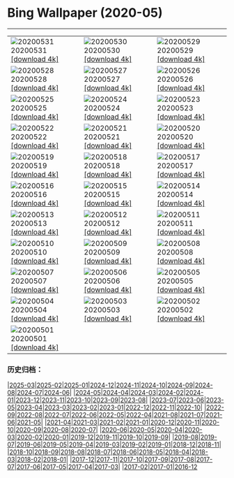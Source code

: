 # Bing Wallpaper (2020-05)
**************

<table><tr><td><img class="wallpaper" src="https://www.bing.com/th?id=OHR.GreatReefDay_ZH-CN1185297376_1920x1080.jpg" alt="20200531"> 20200531 <a class="wallpaper_link" href="https://www.bing.com/th?id=OHR.GreatReefDay_ZH-CN1185297376_UHD.jpg">[download 4k]</a></td><td><img class="wallpaper" src="https://www.bing.com/th?id=OHR.WolfPup_ZH-CN1074513906_1920x1080.jpg" alt="20200530"> 20200530 <a class="wallpaper_link" href="https://www.bing.com/th?id=OHR.WolfPup_ZH-CN1074513906_UHD.jpg">[download 4k]</a></td><td><img class="wallpaper" src="https://www.bing.com/th?id=OHR.SantaCruzRiver_ZH-CN0935957996_1920x1080.jpg" alt="20200529"> 20200529 <a class="wallpaper_link" href="https://www.bing.com/th?id=OHR.SantaCruzRiver_ZH-CN0935957996_UHD.jpg">[download 4k]</a></td></tr><tr><td><img class="wallpaper" src="https://www.bing.com/th?id=OHR.MarleyBeach_ZH-CN0404372814_1920x1080.jpg" alt="20200528"> 20200528 <a class="wallpaper_link" href="https://www.bing.com/th?id=OHR.MarleyBeach_ZH-CN0404372814_UHD.jpg">[download 4k]</a></td><td><img class="wallpaper" src="https://www.bing.com/th?id=OHR.OldManWhiskers_ZH-CN9321160932_1920x1080.jpg" alt="20200527"> 20200527 <a class="wallpaper_link" href="https://www.bing.com/th?id=OHR.OldManWhiskers_ZH-CN9321160932_UHD.jpg">[download 4k]</a></td><td><img class="wallpaper" src="https://www.bing.com/th?id=OHR.EvergladesShowers_ZH-CN9209435866_1920x1080.jpg" alt="20200526"> 20200526 <a class="wallpaper_link" href="https://www.bing.com/th?id=OHR.EvergladesShowers_ZH-CN9209435866_UHD.jpg">[download 4k]</a></td></tr><tr><td><img class="wallpaper" src="https://www.bing.com/th?id=OHR.CheetahCubs_ZH-CN8863575385_1920x1080.jpg" alt="20200525"> 20200525 <a class="wallpaper_link" href="https://www.bing.com/th?id=OHR.CheetahCubs_ZH-CN8863575385_UHD.jpg">[download 4k]</a></td><td><img class="wallpaper" src="https://www.bing.com/th?id=OHR.TulipFieldsDE_ZH-CN8685077552_1920x1080.jpg" alt="20200524"> 20200524 <a class="wallpaper_link" href="https://www.bing.com/th?id=OHR.TulipFieldsDE_ZH-CN8685077552_UHD.jpg">[download 4k]</a></td><td><img class="wallpaper" src="https://www.bing.com/th?id=OHR.GreenanMaze_ZH-CN7987019078_1920x1080.jpg" alt="20200523"> 20200523 <a class="wallpaper_link" href="https://www.bing.com/th?id=OHR.GreenanMaze_ZH-CN7987019078_UHD.jpg">[download 4k]</a></td></tr><tr><td><img class="wallpaper" src="https://www.bing.com/th?id=OHR.SunSalutation_ZH-CN7833986255_1920x1080.jpg" alt="20200522"> 20200522 <a class="wallpaper_link" href="https://www.bing.com/th?id=OHR.SunSalutation_ZH-CN7833986255_UHD.jpg">[download 4k]</a></td><td><img class="wallpaper" src="https://www.bing.com/th?id=OHR.ReichenbachFalls_ZH-CN7578535270_1920x1080.jpg" alt="20200521"> 20200521 <a class="wallpaper_link" href="https://www.bing.com/th?id=OHR.ReichenbachFalls_ZH-CN7578535270_UHD.jpg">[download 4k]</a></td><td><img class="wallpaper" src="https://www.bing.com/th?id=OHR.PoppyDeer_ZH-CN8317016056_1920x1080.jpg" alt="20200520"> 20200520 <a class="wallpaper_link" href="https://www.bing.com/th?id=OHR.PoppyDeer_ZH-CN8317016056_UHD.jpg">[download 4k]</a></td></tr><tr><td><img class="wallpaper" src="https://www.bing.com/th?id=OHR.LavenderBee_ZH-CN0499654521_1920x1080.jpg" alt="20200519"> 20200519 <a class="wallpaper_link" href="https://www.bing.com/th?id=OHR.LavenderBee_ZH-CN0499654521_UHD.jpg">[download 4k]</a></td><td><img class="wallpaper" src="https://www.bing.com/th?id=OHR.RoaringFork_ZH-CN0315142196_1920x1080.jpg" alt="20200518"> 20200518 <a class="wallpaper_link" href="https://www.bing.com/th?id=OHR.RoaringFork_ZH-CN0315142196_UHD.jpg">[download 4k]</a></td><td><img class="wallpaper" src="https://www.bing.com/th?id=OHR.ElephantHerd_ZH-CN0652209931_1920x1080.jpg" alt="20200517"> 20200517 <a class="wallpaper_link" href="https://www.bing.com/th?id=OHR.ElephantHerd_ZH-CN0652209931_UHD.jpg">[download 4k]</a></td></tr><tr><td><img class="wallpaper" src="https://www.bing.com/th?id=OHR.LofotenIslands_ZH-CN0114482586_1920x1080.jpg" alt="20200516"> 20200516 <a class="wallpaper_link" href="https://www.bing.com/th?id=OHR.LofotenIslands_ZH-CN0114482586_UHD.jpg">[download 4k]</a></td><td><img class="wallpaper" src="https://www.bing.com/th?id=OHR.LacMidi_ZH-CN9682566554_1920x1080.jpg" alt="20200515"> 20200515 <a class="wallpaper_link" href="https://www.bing.com/th?id=OHR.LacMidi_ZH-CN9682566554_UHD.jpg">[download 4k]</a></td><td><img class="wallpaper" src="https://www.bing.com/th?id=OHR.NorthRimOpens_ZH-CN9513300299_1920x1080.jpg" alt="20200514"> 20200514 <a class="wallpaper_link" href="https://www.bing.com/th?id=OHR.NorthRimOpens_ZH-CN9513300299_UHD.jpg">[download 4k]</a></td></tr><tr><td><img class="wallpaper" src="https://www.bing.com/th?id=OHR.BaliRiceHarvest_ZH-CN9267319542_1920x1080.jpg" alt="20200513"> 20200513 <a class="wallpaper_link" href="https://www.bing.com/th?id=OHR.BaliRiceHarvest_ZH-CN9267319542_UHD.jpg">[download 4k]</a></td><td><img class="wallpaper" src="https://www.bing.com/th?id=OHR.MooseWatching_ZH-CN9115714564_1920x1080.jpg" alt="20200512"> 20200512 <a class="wallpaper_link" href="https://www.bing.com/th?id=OHR.MooseWatching_ZH-CN9115714564_UHD.jpg">[download 4k]</a></td><td><img class="wallpaper" src="https://www.bing.com/th?id=OHR.SeagullsChat_ZH-CN8973709588_1920x1080.jpg" alt="20200511"> 20200511 <a class="wallpaper_link" href="https://www.bing.com/th?id=OHR.SeagullsChat_ZH-CN8973709588_UHD.jpg">[download 4k]</a></td></tr><tr><td><img class="wallpaper" src="https://www.bing.com/th?id=OHR.OldPatriarchTree_ZH-CN8818146190_1920x1080.jpg" alt="20200510"> 20200510 <a class="wallpaper_link" href="https://www.bing.com/th?id=OHR.OldPatriarchTree_ZH-CN8818146190_UHD.jpg">[download 4k]</a></td><td><img class="wallpaper" src="https://www.bing.com/th?id=OHR.ZebraMom_ZH-CN8693599520_1920x1080.jpg" alt="20200509"> 20200509 <a class="wallpaper_link" href="https://www.bing.com/th?id=OHR.ZebraMom_ZH-CN8693599520_UHD.jpg">[download 4k]</a></td><td><img class="wallpaper" src="https://www.bing.com/th?id=OHR.BarnOwlMigration_ZH-CN8579914070_1920x1080.jpg" alt="20200508"> 20200508 <a class="wallpaper_link" href="https://www.bing.com/th?id=OHR.BarnOwlMigration_ZH-CN8579914070_UHD.jpg">[download 4k]</a></td></tr><tr><td><img class="wallpaper" src="https://www.bing.com/th?id=OHR.AdelaideVineyard_ZH-CN8408417885_1920x1080.jpg" alt="20200507"> 20200507 <a class="wallpaper_link" href="https://www.bing.com/th?id=OHR.AdelaideVineyard_ZH-CN8408417885_UHD.jpg">[download 4k]</a></td><td><img class="wallpaper" src="https://www.bing.com/th?id=OHR.WildflowerWeek_ZH-CN4593499387_1920x1080.jpg" alt="20200506"> 20200506 <a class="wallpaper_link" href="https://www.bing.com/th?id=OHR.WildflowerWeek_ZH-CN4593499387_UHD.jpg">[download 4k]</a></td><td><img class="wallpaper" src="https://www.bing.com/th?id=OHR.SiegeofCusco_ZH-CN9108219313_1920x1080.jpg" alt="20200505"> 20200505 <a class="wallpaper_link" href="https://www.bing.com/th?id=OHR.SiegeofCusco_ZH-CN9108219313_UHD.jpg">[download 4k]</a></td></tr><tr><td><img class="wallpaper" src="https://www.bing.com/th?id=OHR.CordovanCourts_ZH-CN8989880218_1920x1080.jpg" alt="20200504"> 20200504 <a class="wallpaper_link" href="https://www.bing.com/th?id=OHR.CordovanCourts_ZH-CN8989880218_UHD.jpg">[download 4k]</a></td><td><img class="wallpaper" src="https://www.bing.com/th?id=OHR.LastJedi_ZH-CN8789881870_1920x1080.jpg" alt="20200503"> 20200503 <a class="wallpaper_link" href="https://www.bing.com/th?id=OHR.LastJedi_ZH-CN8789881870_UHD.jpg">[download 4k]</a></td><td><img class="wallpaper" src="https://www.bing.com/th?id=OHR.LaughingOwl_ZH-CN8548558025_1920x1080.jpg" alt="20200502"> 20200502 <a class="wallpaper_link" href="https://www.bing.com/th?id=OHR.LaughingOwl_ZH-CN8548558025_UHD.jpg">[download 4k]</a></td></tr><tr><td><img class="wallpaper" src="https://www.bing.com/th?id=OHR.KasbahRoses_ZH-CN8429310380_1920x1080.jpg" alt="20200501"> 20200501 <a class="wallpaper_link" href="https://www.bing.com/th?id=OHR.KasbahRoses_ZH-CN8429310380_UHD.jpg">[download 4k]</a></td><td></td><td></td></tr></table>

### 历史归档：

|[2025-03](/../2025-03/2025-03.md)|[2025-02](/../2025-02/2025-02.md)|[2025-01](/../2025-01/2025-01.md)|[2024-12](/../2024-12/2024-12.md)|[2024-11](/../2024-11/2024-11.md)|[2024-10](/../2024-10/2024-10.md)|[2024-09](/../2024-09/2024-09.md)|[2024-08](/../2024-08/2024-08.md)|[2024-07](/../2024-07/2024-07.md)|[2024-06](/../2024-06/2024-06.md)|
|[2024-05](/../2024-05/2024-05.md)|[2024-04](/../2024-04/2024-04.md)|[2024-03](/../2024-03/2024-03.md)|[2024-02](/../2024-02/2024-02.md)|[2024-01](/../2024-01/2024-01.md)|[2023-12](/../2023-12/2023-12.md)|[2023-11](/../2023-11/2023-11.md)|[2023-10](/../2023-10/2023-10.md)|[2023-09](/../2023-09/2023-09.md)|[2023-08](/../2023-08/2023-08.md)|
|[2023-07](/../2023-07/2023-07.md)|[2023-06](/../2023-06/2023-06.md)|[2023-05](/../2023-05/2023-05.md)|[2023-04](/../2023-04/2023-04.md)|[2023-03](/../2023-03/2023-03.md)|[2023-02](/../2023-02/2023-02.md)|[2023-01](/../2023-01/2023-01.md)|[2022-12](/../2022-12/2022-12.md)|[2022-11](/../2022-11/2022-11.md)|[2022-10](/../2022-10/2022-10.md)|
|[2022-09](/../2022-09/2022-09.md)|[2022-08](/../2022-08/2022-08.md)|[2022-07](/../2022-07/2022-07.md)|[2022-06](/../2022-06/2022-06.md)|[2022-05](/../2022-05/2022-05.md)|[2022-04](/../2022-04/2022-04.md)|[2021-08](/../2021-08/2021-08.md)|[2021-07](/../2021-07/2021-07.md)|[2021-06](/../2021-06/2021-06.md)|[2021-05](/../2021-05/2021-05.md)|
|[2021-04](/../2021-04/2021-04.md)|[2021-03](/../2021-03/2021-03.md)|[2021-02](/../2021-02/2021-02.md)|[2021-01](/../2021-01/2021-01.md)|[2020-12](/../2020-12/2020-12.md)|[2020-11](/../2020-11/2020-11.md)|[2020-10](/../2020-10/2020-10.md)|[2020-09](/../2020-09/2020-09.md)|[2020-08](/../2020-08/2020-08.md)|[2020-07](/../2020-07/2020-07.md)|
|[2020-06](/../2020-06/2020-06.md)|[2020-05](/2020-05.md)|[2020-04](/../2020-04/2020-04.md)|[2020-03](/../2020-03/2020-03.md)|[2020-02](/../2020-02/2020-02.md)|[2020-01](/../2020-01/2020-01.md)|[2019-12](/../2019-12/2019-12.md)|[2019-11](/../2019-11/2019-11.md)|[2019-10](/../2019-10/2019-10.md)|[2019-09](/../2019-09/2019-09.md)|
|[2019-08](/../2019-08/2019-08.md)|[2019-07](/../2019-07/2019-07.md)|[2019-06](/../2019-06/2019-06.md)|[2019-05](/../2019-05/2019-05.md)|[2019-04](/../2019-04/2019-04.md)|[2019-03](/../2019-03/2019-03.md)|[2019-02](/../2019-02/2019-02.md)|[2019-01](/../2019-01/2019-01.md)|[2018-12](/../2018-12/2018-12.md)|[2018-11](/../2018-11/2018-11.md)|
|[2018-10](/../2018-10/2018-10.md)|[2018-09](/../2018-09/2018-09.md)|[2018-08](/../2018-08/2018-08.md)|[2018-07](/../2018-07/2018-07.md)|[2018-06](/../2018-06/2018-06.md)|[2018-05](/../2018-05/2018-05.md)|[2018-04](/../2018-04/2018-04.md)|[2018-03](/../2018-03/2018-03.md)|[2018-02](/../2018-02/2018-02.md)|[2018-01](/../2018-01/2018-01.md)|
|[2017-12](/../2017-12/2017-12.md)|[2017-11](/../2017-11/2017-11.md)|[2017-10](/../2017-10/2017-10.md)|[2017-09](/../2017-09/2017-09.md)|[2017-08](/../2017-08/2017-08.md)|[2017-07](/../2017-07/2017-07.md)|[2017-06](/../2017-06/2017-06.md)|[2017-05](/../2017-05/2017-05.md)|[2017-04](/../2017-04/2017-04.md)|[2017-03](/../2017-03/2017-03.md)|
|[2017-02](/../2017-02/2017-02.md)|[2017-01](/../2017-01/2017-01.md)|[2016-12](/../2016-12/2016-12.md)